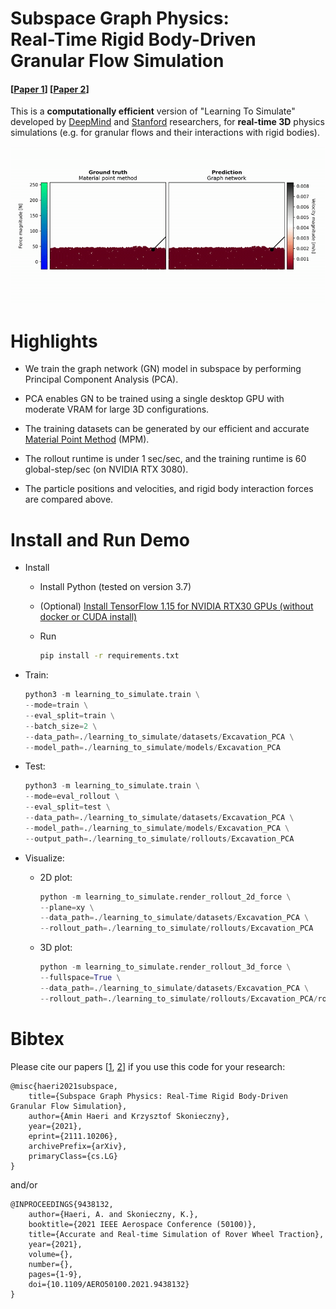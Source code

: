 # Subspace Graph Physics: <br /> Real-Time Rigid Body-Driven Granular Flow Simulation
#### [[Paper 1](https://arxiv.org/abs/2111.10206)] [[Paper 2](https://ieeexplore.ieee.org/abstract/document/9438132)]


This is a <strong>computationally efficient</strong> version of "Learning To Simulate" developed by [DeepMind](https://deepmind.com/research/publications/Learning-to-Simulate-Complex-Physics-with-Graph-Networks) and [Stanford](https://cs.stanford.edu/people/jure) researchers, for <strong>real-time 3D</strong> physics simulations (e.g. for granular flows and their interactions with rigid bodies).

<img src="https://github.com/haeriamin/files/blob/master/excav_ml_4.gif" alt="drawing" width="820">


# Highlights

* We train the graph network (GN) model in subspace by performing Principal Component Analysis (PCA).

* PCA enables GN to be trained using a single desktop GPU with moderate VRAM for large 3D configurations.

* The training datasets can be generated by our efficient and accurate [Material Point Method](https://github.com/haeriamin/MPM-NGF) (MPM).

* The rollout runtime is under 1 sec/sec, and the training runtime is 60 global-step/sec (on NVIDIA RTX 3080).

* The particle positions and velocities, and rigid body interaction forces are compared above.


# Install and Run Demo

* Install

    * Install Python (tested on version 3.7)

    * (Optional) [Install TensorFlow 1.15 for NVIDIA RTX30 GPUs (without docker or CUDA install)](https://www.pugetsystems.com/labs/hpc/How-To-Install-TensorFlow-1-15-for-NVIDIA-RTX30-GPUs-without-docker-or-CUDA-install-2005/)

    * Run

        ```bash
        pip install -r requirements.txt
        ```

* Train:

    ```python
    python3 -m learning_to_simulate.train \
    --mode=train \
    --eval_split=train \
    --batch_size=2 \
    --data_path=./learning_to_simulate/datasets/Excavation_PCA \
    --model_path=./learning_to_simulate/models/Excavation_PCA
    ```

* Test:

    ```python
    python3 -m learning_to_simulate.train \
    --mode=eval_rollout \
    --eval_split=test \
    --data_path=./learning_to_simulate/datasets/Excavation_PCA \
    --model_path=./learning_to_simulate/models/Excavation_PCA \
    --output_path=./learning_to_simulate/rollouts/Excavation_PCA
    ```

* Visualize:

    * 2D plot:

        ```python
        python -m learning_to_simulate.render_rollout_2d_force \
        --plane=xy \
        --data_path=./learning_to_simulate/datasets/Excavation_PCA \
        --rollout_path=./learning_to_simulate/rollouts/Excavation_PCA
        ```

    * 3D plot:

        ```python
        python -m learning_to_simulate.render_rollout_3d_force \
        --fullspace=True \
        --data_path=./learning_to_simulate/datasets/Excavation_PCA \
        --rollout_path=./learning_to_simulate/rollouts/Excavation_PCA/rollout_test_0.pkl
        ```


# Bibtex
Please cite our papers [[1](https://arxiv.org/abs/2111.01523), [2](https://ieeexplore.ieee.org/abstract/document/9438132)] if you use this code for your research: 
```
@misc{haeri2021subspace,
    title={Subspace Graph Physics: Real-Time Rigid Body-Driven Granular Flow Simulation}, 
    author={Amin Haeri and Krzysztof Skonieczny},
    year={2021},
    eprint={2111.10206},
    archivePrefix={arXiv},
    primaryClass={cs.LG}
}
```
and/or
```
@INPROCEEDINGS{9438132,
    author={Haeri, A. and Skonieczny, K.},
    booktitle={2021 IEEE Aerospace Conference (50100)},
    title={Accurate and Real-time Simulation of Rover Wheel Traction},
    year={2021},
    volume={},
    number={},
    pages={1-9},
    doi={10.1109/AERO50100.2021.9438132}
}
```
